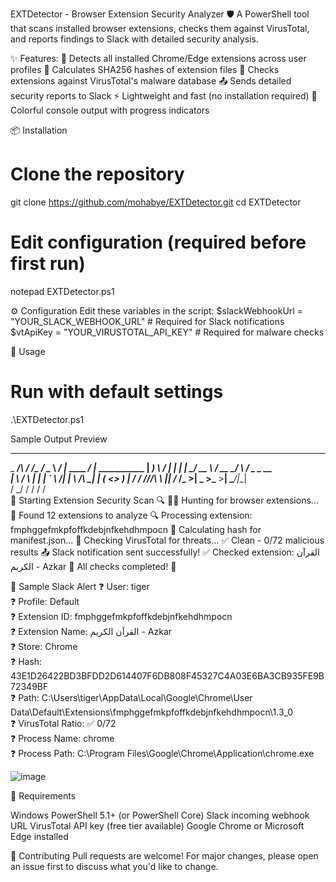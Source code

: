 EXTDetector - Browser Extension Security Analyzer 🛡️
A PowerShell tool that scans installed browser extensions, checks them against VirusTotal, and reports findings to Slack with detailed security analysis.


✨ Features:
🔎 Detects all installed Chrome/Edge extensions across user profiles
🔢 Calculates SHA256 hashes of extension files
🦠 Checks extensions against VirusTotal's malware database
📤 Sends detailed security reports to Slack
⚡ Lightweight and fast (no installation required)
🎨 Colorful console output with progress indicators

📦 Installation
# Clone the repository
git clone https://github.com/mohabye/EXTDetector.git
cd EXTDetector

# Edit configuration (required before first run)
notepad EXTDetector.ps1

⚙️ Configuration
Edit these variables in the script:
$slackWebhookUrl = "YOUR_SLACK_WEBHOOK_URL"  # Required for Slack notifications
$vtApiKey = "YOUR_VIRUSTOTAL_API_KEY"       # Required for malware checks

🚀 Usage
# Run with default settings
.\EXTDetector.ps1

Sample Output Preview
_______________  ______________ ________          __                 __                
\_   _____/\   \/  /\__    ___/ \______ \   _____/  |_  ____   _____/  |_  ___________ 
 |    __)_  \     /   |    |     |    |  \_/ __ \   __\/ __ \_/ ___\   __\/  _ \_  __ \
 |        \ /     \   |    |     |    `   \  ___/|  | \  ___/\  \___|  | (  <_> )  | \/
/_______  //___/\  \  |____|    /_______  /\___  >__|  \___  >\___  >__|  \____/|__|   
        \/       \_/                    \/     \/          \/     \/                   
🔐 Starting Extension Security Scan 🔍
🕵️‍♀️ Hunting for browser extensions...
🎯 Found 12 extensions to analyze
🔍 Processing extension: fmphggefmkpfoffkdebjnfkehdhmpocn
🔢 Calculating hash for manifest.json...
🦠 Checking VirusTotal for threats...
✅ Clean - 0/72 malicious results
📤 Slack notification sent successfully!
✅ Checked extension: القرآن الكريم - Azkar
🎉 All checks completed! 🎉

📩 Sample Slack Alert
❓ User: tiger  
❓ Profile: Default  
❓ Extension ID: fmphggefmkpfoffkdebjnfkehdhmpocn  
❓ Extension Name: القرآن الكريم - Azkar  
❓ Store: Chrome  
❓ Hash: 43E1D26422BD3BFDD2D614407F6DB808F45327C4A03E6BA3CB935FE9B72349BF  
❓ Path: C:\Users\tiger\AppData\Local\Google\Chrome\User Data\Default\Extensions\fmphggefmkpfoffkdebjnfkehdhmpocn\1.3_0  
❓ VirusTotal Ratio: ✅ 0/72  
❓ Process Name: chrome  
❓ Process Path: C:\Program Files\Google\Chrome\Application\chrome.exe

![image](https://github.com/user-attachments/assets/d9d693a4-9477-44ac-8b39-6f70013515c0)


📝 Requirements

Windows PowerShell 5.1+ (or PowerShell Core)
Slack incoming webhook URL
VirusTotal API key (free tier available)
Google Chrome or Microsoft Edge installed

🤝 Contributing
Pull requests are welcome! For major changes, please open an issue first to discuss what you'd like to change.
